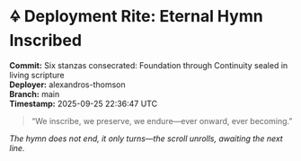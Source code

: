 # 🜍 Deployment Rite: Eternal Hymn Inscribed

**Commit:** Six stanzas consecrated: Foundation through Continuity sealed in living scripture  
**Deployer:** alexandros-thomson  
**Branch:** main  
**Timestamp:** 2025-09-25 22:36:47 UTC

> “We inscribe, we preserve, we endure—ever onward, ever becoming.”

*The hymn does not end, it only turns—the scroll unrolls, awaiting the next line.*